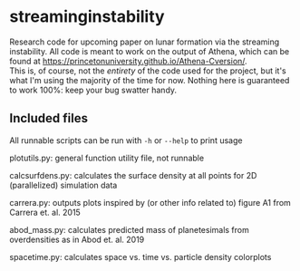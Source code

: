 # streaminginstability
Research code for upcoming paper on lunar formation via the streaming instability. 
All code is meant to work on the output of Athena, which can be found at 
https://princetonuniversity.github.io/Athena-Cversion/.  
This is, of course, not the *entirety* of the code used for the project, but it's what
I'm using the majority of the time for now.
Nothing here is guaranteed to work 100%: keep your bug swatter handy.

## Included files
All runnable scripts can be run with `-h` or `--help` to print usage

plotutils.py: general function utility file, not runnable

calcsurfdens.py: calculates the surface density at all points for 2D (parallelized) simulation data

carrera.py: outputs plots inspired by (or other info related to) figure A1 from Carrera et. al. 2015

abod_mass.py: calculates predicted mass of planetesimals from overdensities as in Abod et. al. 2019

spacetime.py: calculates space vs. time vs. particle density colorplots
